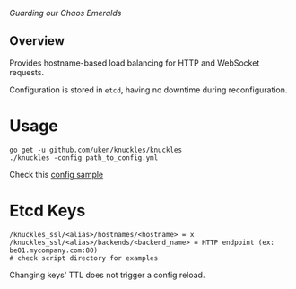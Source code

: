 _Guarding our Chaos Emeralds_

## Overview

Provides hostname-based load balancing for HTTP and WebSocket requests.

Configuration is stored in `etcd`, having no downtime during reconfiguration.


# Usage

    go get -u github.com/uken/knuckles/knuckles
    ./knuckles -config path_to_config.yml

Check this [config sample](knuckles/config.sample.yml)

# Etcd Keys
    /knuckles_ssl/<alias>/hostnames/<hostname> = x
    /knuckles_ssl/<alias>/backends/<backend_name> = HTTP endpoint (ex: be01.mycompany.com:80)
    # check script directory for examples

Changing keys' TTL does not trigger a config reload.
